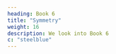 ```yaml
---
heading: Book 6
title: "Symmetry"
weight: 16
description: We look into Book 6 
c: "steelblue"
---
```

